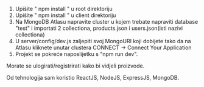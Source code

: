 1. Upišite  " npm install " u root direktoriju
2. Upišite " npm install " u client direktoriju
3. Na MongoDB Atlasu napravite cluster u kojem trebate napraviti database "test" i importati 2 collectiona, products.json i users.json(isti nazivi collectiona)
4. U server/config/dev.js zaljepiti svoj MongoURI koji dobijete tako da na Atlasu kliknete unutar clustera 
    CONNECT -> Connect Your Application
5. Projekt se pokreće naposlijetku s "npm run dev".

Morate se ulogirati/registrirati kako bi vidjeli proizvode.

Od tehnologija sam koristio ReactJS,  NodeJS, ExpressJS, MongoDB.


